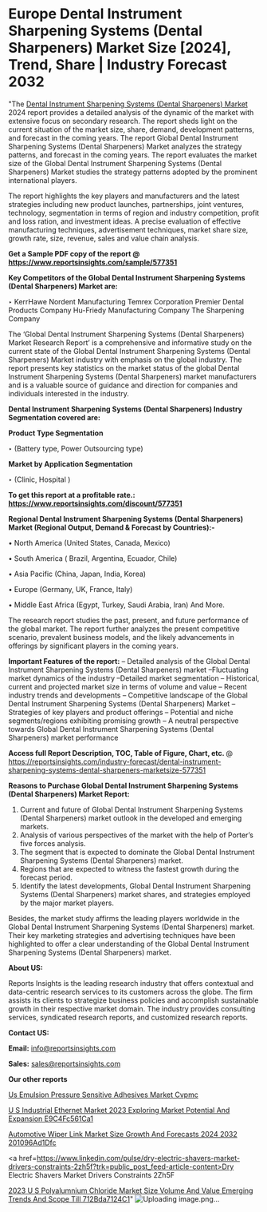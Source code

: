 # Europe Dental Instrument Sharpening Systems (Dental Sharpeners) Market Size [2024], Trend, Share | Industry Forecast 2032

"The <a href=https://www.reportsinsights.com/sample/577351>Dental Instrument Sharpening Systems (Dental Sharpeners) Market</a> 2024 report provides a detailed analysis of the dynamic of the market with extensive focus on secondary research. The report sheds light on the current situation of the market size, share, demand, development patterns, and forecast in the coming years. The report Global Dental Instrument Sharpening Systems (Dental Sharpeners) Market analyzes the strategy patterns, and forecast in the coming years. The report evaluates the market size of the Global Dental Instrument Sharpening Systems (Dental Sharpeners) Market studies the strategy patterns adopted by the prominent international players.

The report highlights the key players and manufacturers and the latest strategies including new product launches, partnerships, joint ventures, technology, segmentation in terms of region and industry competition, profit and loss ration, and investment ideas. A precise evaluation of effective manufacturing techniques, advertisement techniques, market share size, growth rate, size, revenue, sales and value chain analysis.

<strong>Get a Sample PDF copy of the report @ <a href=https://www.reportsinsights.com/sample/577351 style=color:#0000ff;>https://www.reportsinsights.com/sample/577351</a></strong>

<strong>Key Competitors of the Global Dental Instrument Sharpening Systems (Dental Sharpeners) Market are:</strong>

‣ KerrHawe 
Nordent Manufacturing 
Temrex Corporation 
Premier Dental Products Company 
Hu-Friedy Manufacturing Company 
The Sharpening Company

The ‘Global Dental Instrument Sharpening Systems (Dental Sharpeners) Market Research Report’ is a comprehensive and informative study on the current state of the Global Dental Instrument Sharpening Systems (Dental Sharpeners) Market industry with emphasis on the global industry. The report presents key statistics on the market status of the global Dental Instrument Sharpening Systems (Dental Sharpeners) market manufacturers and is a valuable source of guidance and direction for companies and individuals interested in the industry.

<strong>Dental Instrument Sharpening Systems (Dental Sharpeners) Industry Segmentation covered are:</strong>

<strong>Product Type Segmentation</strong>

‣ (Battery type, Power Outsourcing type)

<strong>Market by Application Segmentation</strong>

‣ (Clinic, Hospital )

<strong>To get this report at a profitable rate.: <a href=https://www.reportsinsights.com/discount/577351 style=color:#0000ff;>https://www.reportsinsights.com/discount/577351</a></strong>

<strong>Regional Dental Instrument Sharpening Systems (Dental Sharpeners) Market (Regional Output, Demand &amp; Forecast by Countries):-</strong>

• North America (United States, Canada, Mexico)

• South America ( Brazil, Argentina, Ecuador, Chile)

• Asia Pacific (China, Japan, India, Korea)

• Europe (Germany, UK, France, Italy)

• Middle East Africa (Egypt, Turkey, Saudi Arabia, Iran) And More.

The research report studies the past, present, and future performance of the global market. The report further analyzes the present competitive scenario, prevalent business models, and the likely advancements in offerings by significant players in the coming years.

<strong>Important Features of the report:</strong>
– Detailed analysis of the Global Dental Instrument Sharpening Systems (Dental Sharpeners) market
–Fluctuating market dynamics of the industry
–Detailed market segmentation
– Historical, current and projected market size in terms of volume and value
– Recent industry trends and developments
– Competitive landscape of the Global Dental Instrument Sharpening Systems (Dental Sharpeners) Market
– Strategies of key players and product offerings
– Potential and niche segments/regions exhibiting promising growth
– A neutral perspective towards Global Dental Instrument Sharpening Systems (Dental Sharpeners) market performance

<strong>Access full Report Description, TOC, Table of Figure, Chart, etc. </strong>@   <a href=https://reportsinsights.com/industry-forecast/dental-instrument-sharpening-systems-dental-sharpeners-marketsize-577351 style=color:#0000ff;>https://reportsinsights.com/industry-forecast/dental-instrument-sharpening-systems-dental-sharpeners-marketsize-577351</a>

<strong>Reasons to Purchase Global Dental Instrument Sharpening Systems (Dental Sharpeners) Market Report:</strong>
1. Current and future of Global Dental Instrument Sharpening Systems (Dental Sharpeners) market outlook in the developed and emerging markets.
2. Analysis of various perspectives of the market with the help of Porter’s five forces analysis.
3. The segment that is expected to dominate the Global Dental Instrument Sharpening Systems (Dental Sharpeners) market.
4. Regions that are expected to witness the fastest growth during the forecast period.
5. Identify the latest developments, Global Dental Instrument Sharpening Systems (Dental Sharpeners) market shares, and strategies employed by the major market players.

Besides, the market study affirms the leading players worldwide in the Global Dental Instrument Sharpening Systems (Dental Sharpeners) market. Their key marketing strategies and advertising techniques have been highlighted to offer a clear understanding of the Global Dental Instrument Sharpening Systems (Dental Sharpeners) market.

<strong><strong>About US</strong>:</strong>

Reports Insights is the leading research industry that offers contextual and data-centric research services to its customers across the globe. The firm assists its clients to strategize business policies and accomplish sustainable growth in their respective market domain. The industry provides consulting services, syndicated research reports, and customized research reports.

<strong>Contact US:</strong>

<p class=><b>Email:</b> <a href=mailto:info@reportsinsights.com>info@reportsinsights.com</a></p>
<p class=><b>Sales:</b> <a href=mailto:sales@reportsinsights.com>sales@reportsinsights.com</a></p>

<strong>Our other reports</strong>

<a href=https://www.linkedin.com/pulse/us-emulsion-pressure-sensitive-adhesives-market-cvpmc/>Us Emulsion Pressure Sensitive Adhesives Market Cvpmc</a>

<a href=https://medium.com/@yadavahaan91/u-s-industrial-ethernet-market-2023-exploring-market-potential-and-expansion-e9c4fc561ca1>U S Industrial Ethernet Market 2023 Exploring Market Potential And Expansion E9C4Fc561Ca1</a>

<a href=https://medium.com/@aanandimane055/automotive-wiper-link-market-size-growth-and-forecasts-2024-2032-201096ad1dfc>Automotive Wiper Link Market Size Growth And Forecasts 2024 2032 201096Ad1Dfc</a>

<a href=https://www.linkedin.com/pulse/dry-electric-shavers-market-drivers-constraints-2zh5f?trk=public_post_feed-article-content>Dry Electric Shavers Market Drivers Constraints 2Zh5F</a>

<a href=https://medium.com/@nadeemkazi632/2023-u-s-polyalumnium-chloride-market-size-volume-and-value-emerging-trends-and-scope-till-712bda7124c1>2023 U S Polyalumnium Chloride Market Size Volume And Value Emerging Trends And Scope Till 712Bda7124C1</a>"
![Uploading image.png…]()
